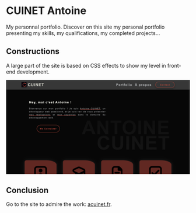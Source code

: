 # CUINET Antoine

My personnal portfolio.
Discover on this site my personal portfolio presenting my skills, my qualifications, my completed projects...

## Constructions

A large part of the site is based on CSS effects to show my level in front-end development.

![image of the main page of the website](./public/assets/pictures/img-article/PORTFOLIO_main.png)

## Conclusion

Go to the site to admire the work: <a href="https://acuinet.fr" target="_blank">acuinet.fr</a>.

